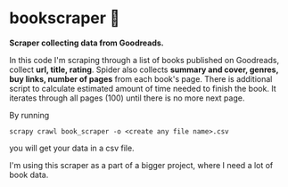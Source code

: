 # bookscraper 📖
**Scraper collecting data from Goodreads.**

In this code I'm scraping through a list of books published on Goodreads, collect **url, title, rating**.
Spider also collects **summary and cover, genres, buy links, number of pages** from each book's page.
There is additional script to calculate estimated amount of time needed to finish the book.
It iterates through all pages (100) until there is no more next page.

By running 
```
scrapy crawl book_scraper -o <create any file name>.csv
```

you will get your data in a csv file.

I'm using this scraper as a part of a bigger project, where I need a lot of book data.
